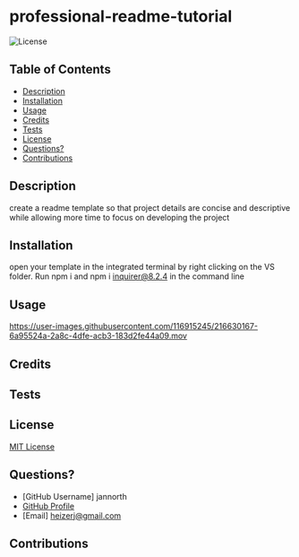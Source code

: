 # professional-readme-tutorial

![License](https://img.shields.io/badge/License-MIT-yellow.svg)

## Table of Contents
- [Description](#Description)
- [Installation](#Installation)
- [Usage](#Usage)
- [Credits](#Credits)
- [Tests](#Tests)
- [License](#License)
- [Questions?](#Questions?)
- [Contributions](#Contributions)

## Description
create a readme template so that project details are concise and descriptive while allowing more time to focus on developing the project

## Installation
open your template in the integrated terminal by right clicking on the VS folder. Run npm i and npm i inquirer@8.2.4 in the command line

## Usage


https://user-images.githubusercontent.com/116915245/216630167-6a95524a-2a8c-4dfe-acb3-183d2fe44a09.mov



## Credits


## Tests


## License
[MIT License](https://opensource.org/licenses/MIT)

## Questions?
- [GitHub Username] jannorth
- [GitHub Profile](https://github.com/jannorth)
- [Email] heizerj@gmail.com

## Contributions

